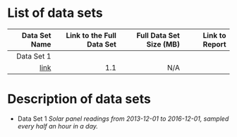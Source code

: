 # List of data sets
|  Data Set Name | Link to the Full Data Set   | Full Data Set Size (MB)  | Link to Report |
| ---:| ---: | ---: | ---: |
| Data Set 1 |
[link](https://guschmueds.blob.core.windows.net/datasets/solar.csv) | 1.1 | N/A|

# Description of data sets

* Data Set 1 *Solar panel readings from 2013-12-01 to 2016-12-01,
    sampled every half an hour in a day.*
